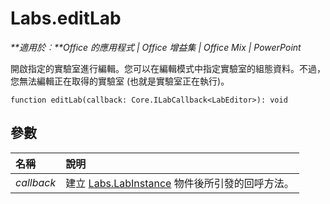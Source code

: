 
# Labs.editLab

 _**適用於︰**Office 的應用程式 | Office 增益集 | Office Mix | PowerPoint_

開啟指定的實驗室進行編輯。您可以在編輯模式中指定實驗室的組態資料。不過，您無法編輯正在取得的實驗室 (也就是實驗室正在執行)。

```
function editLab(callback: Core.ILabCallback<LabEditor>): void
```


## 參數


|**名稱**|**說明**|
|:-----|:-----|
| _callback_|建立 [Labs.LabInstance](../../reference/office-mix/labs.labinstance.md) 物件後所引發的回呼方法。|
